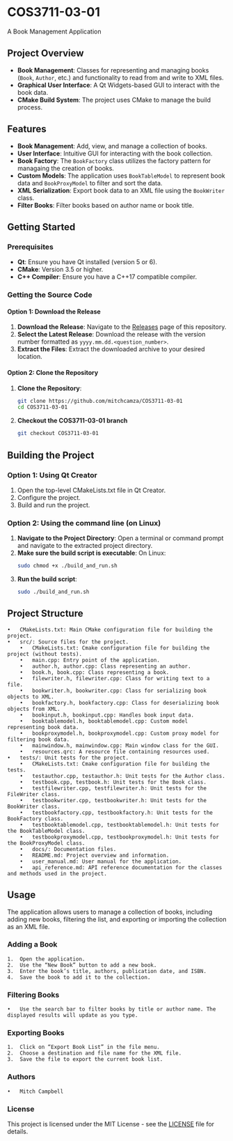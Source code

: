 # COS3711-03-01
A Book Management Application

## Project Overview

- **Book Management**: Classes for representing and managing books (`Book`, `Author`, etc.) and functionality to read from and write to XML files.
- **Graphical User Interface**: A Qt Widgets-based GUI to interact with the book data.
- **CMake Build System**: The project uses CMake to manage the build process.

## Features

- **Book Management**: Add, view, and manage a collection of books.
- **User Interface**: Intuitive GUI for interacting with the book collection.
- **Book Factory**: The `BookFactory` class utilizes the factory pattern for managaing the creation of books.
- **Custom Models**: The application uses `BookTableModel` to represent book data and `BookProxyModel` to filter and sort the data.
- **XML Serialization**: Export book data to an XML file using the `BookWriter` class.
- **Filter Books**: Filter books based on author name or book title.

## Getting Started

### Prerequisites

- **Qt**: Ensure you have Qt installed (version 5 or 6).
- **CMake**: Version 3.5 or higher.
- **C++ Compiler**: Ensure you have a C++17 compatible compiler.

### Getting the Source Code

#### Option 1: Download the Release
1. **Download the Release**: Navigate to the [Releases](https://github.com/mitchcamza/COS3711-03-01/releases) page of this repository.
2. **Select the Latest Release**: Download the release with the version number formatted as `yyyy.mm.dd.<question_number>`.
3. **Extract the Files**: Extract the downloaded archive to your desired location.

#### Option 2: Clone the Repository
1. **Clone the Repository**:
    ```bash
    git clone https://github.com/mitchcamza/COS3711-03-01
    cd COS3711-03-01
    ```
2. **Checkout the COS3711-03-01 branch**
   ```bash
   git checkout COS3711-03-01

## Building the Project

### Option 1: Using Qt Creator
1. Open the top-level CMakeLists.txt file in Qt Creator.
2. Configure the project.
3. Build and run the project.

### Option 2: Using the command line (on Linux)
1.	**Navigate to the Project Directory**: Open a terminal or command prompt and navigate to the extracted project directory.
2.	**Make sure the build script is executable**: On Linux:
    ```bash 
    sudo chmod +x ./build_and_run.sh
    ```
3. **Run the build script**:
    ```bash
    sudo ./build_and_run.sh
    ```

## Project Structure
	•	CMakeLists.txt: Main CMake configuration file for building the project.
	•	src/: Source files for the project.
        •	CMakeLists.txt: Cmake configuration file for building the project (without tests).
        •	main.cpp: Entry point of the application.
        •	author.h, author.cpp: Class representing an author.
        •	book.h, book.cpp: Class representing a book.
        •	filewriter.h, filewriter.cpp: Class for writing text to a file.
        •	bookwriter.h, bookwriter.cpp: Class for serializing book objects to XML.
        •	bookfactory.h, bookfactory.cpp: Class for deserializing book objects from XML.
        •	bookinput.h, bookinput.cpp: Handles book input data.
        •	booktablemodel.h, booktablemodel.cpp: Custom model representing book data.
        •	bookproxymodel.h, bookproxymodel.cpp: Custom proxy model for filtering book data.
        •	mainwindow.h, mainwindow.cpp: Main window class for the GUI.
        •	resources.qrc: A resource file containing resources used.
	•	tests/: Unit tests for the project.
        •	CMakeLists.txt: Cmake configuration file for building the tests.
        •	testauthor.cpp, testauthor.h: Unit tests for the Author class.
        •	testbook.cpp, testbook.h: Unit tests for the Book class.
        •	testfilewriter.cpp, testfilewriter.h: Unit tests for the FileWriter class.
        •	testbookwriter.cpp, testbookwriter.h: Unit tests for the BookWriter class.
        •	testbookfactory.cpp, testbookfactory.h: Unit tests for the BookFactory class.
        •	testbooktablemodel.cpp, testbooktablemodel.h: Unit tests for the BookTableModel class.
        •	testbookproxymodel.cpp, testbookproxymodel.h: Unit tests for the BookProxyModel class.
        •	docs/: Documentation files.
        •	README.md: Project overview and information.
        •	user_manual.md: User manual for the application.
        •	api_reference.md: API reference documentation for the classes and methods used in the project.

## Usage
The application allows users to manage a collection of books, including adding new books, filtering the list, and exporting or importing the collection as an XML file.

### Adding a Book

	1.	Open the application.
	2.	Use the “New Book” button to add a new book.
	3.	Enter the book’s title, authors, publication date, and ISBN.
	4.	Save the book to add it to the collection.

### Filtering Books

	•	Use the search bar to filter books by title or author name. The displayed results will update as you type.

### Exporting Books

	1.	Click on “Export Book List” in the file menu.
	2.	Choose a destination and file name for the XML file.
	3.	Save the file to export the current book list.

### Authors

	•	Mitch Campbell

### License

This project is licensed under the MIT License - see the [LICENSE](LICENSE) file for details.
